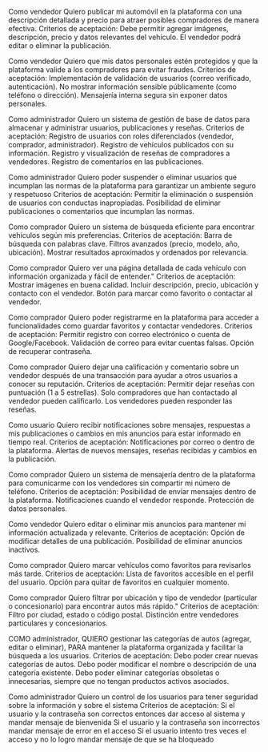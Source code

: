 Como vendedor
Quiero publicar mi automóvil en la plataforma con una descripción detallada y precio para atraer posibles compradores de manera efectiva.
Criterios de aceptación:
Debe permitir agregar imágenes, descripción, precio y datos relevantes del vehículo.
El vendedor podrá editar o eliminar la publicación.

Como vendedor
Quiero que mis datos personales estén protegidos y que la plataforma valide a los compradores para evitar fraudes.
Criterios de aceptación:
Implementación de validación de usuarios (correo verificado, autenticación).
No mostrar información sensible públicamente (como teléfono o dirección).
Mensajería interna segura sin exponer datos personales.

Como administrador
Quiero un sistema de gestión de base de datos para almacenar y administrar usuarios, publicaciones y reseñas.
Criterios de aceptación:
Registro de usuarios con roles diferenciados (vendedor, comprador, administrador).
Registro de vehículos publicados con su información.
Registro y visualización de reseñas de compradores a vendedores.
Registro de comentarios en las publicaciones.

Como administrador
Quiero poder suspender o eliminar usuarios que incumplan las normas de la plataforma para garantizar un ambiente seguro y respetuoso
Criterios de aceptación:
Permitir la eliminación o suspensión de usuarios con conductas inapropiadas.
Posibilidad de eliminar publicaciones o comentarios que incumplan las normas.

Como comprador
Quiero un sistema de búsqueda eficiente para encontrar vehículos según mis preferencias.
Criterios de aceptación:
Barra de búsqueda con palabras clave.
Filtros avanzados (precio, modelo, año, ubicación).
Mostrar resultados aproximados y ordenados por relevancia.

Como comprador
Quiero ver una página detallada de cada vehículo con información organizada y fácil de entender."
Criterios de aceptación:
Mostrar imágenes en buena calidad.
Incluir descripción, precio, ubicación y contacto con el vendedor.
Botón para marcar como favorito o contactar al vendedor.

Como comprador
Quiero poder registrarme en la plataforma para acceder a funcionalidades como guardar favoritos y contactar vendedores.
Criterios de aceptación:
Permitir registro con correo electrónico o cuenta de Google/Facebook.
Validación de correo para evitar cuentas falsas.
Opción de recuperar contraseña.

Como comprador
Quiero dejar una calificación y comentario sobre un vendedor después de una transacción para ayudar a otros usuarios a conocer su reputación.
Criterios de aceptación:
Permitir dejar reseñas con puntuación (1 a 5 estrellas).
Solo compradores que han contactado al vendedor pueden calificarlo.
Los vendedores pueden responder las reseñas.

Como usuario
Quiero recibir notificaciones sobre mensajes, respuestas a mis publicaciones o cambios en mis anuncios para estar informado en tiempo real.
Criterios de aceptación:
Notificaciones por correo o dentro de la plataforma.
Alertas de nuevos mensajes, reseñas recibidas y cambios en la publicación.

Como comprador
Quiero un sistema de mensajería dentro de la plataforma para comunicarme con los vendedores sin compartir mi número de teléfono.
Criterios de aceptación:
Posibilidad de enviar mensajes dentro de la plataforma.
Notificaciones cuando el vendedor responde.
Protección de datos personales.

Como vendedor
Quiero editar o eliminar mis anuncios para mantener mi información actualizada y relevante.
Criterios de aceptación:
Opción de modificar detalles de una publicación.
Posibilidad de eliminar anuncios inactivos.

Como comprador
Quiero marcar vehículos como favoritos para revisarlos más tarde.
Criterios de aceptación:
Lista de favoritos accesible en el perfil del usuario.
Opción para quitar de favoritos en cualquier momento.

Como comprador
Quiero filtrar por ubicación y tipo de vendedor (particular o concesionario) para encontrar autos más rápido."
Criterios de aceptación:
Filtro por ciudad, estado o código postal.
Distinción entre vendedores particulares y concesionarios.

COMO administrador,
QUIERO gestionar las categorías de autos (agregar, editar o eliminar),
PARA mantener la plataforma organizada y facilitar la búsqueda a los usuarios.
Criterios de aceptación:
Debo poder crear nuevas categorías de autos.
Debo poder modificar el nombre o descripción de una categoría existente.
Debo poder eliminar categorías obsoletas o innecesarias, siempre que no tengan productos activos asociados.

Como administrador
Quiero un control de los usuarios para tener seguridad sobre la información y sobre el sistema
Criterios de aceptación:
Si el usuario y la contraseña son correctos entonces dar acceso al sistema y mandar mensaje de bienvenida
Si el usuario y la contraseña son incorrectos mandar mensaje de error en el acceso
Si el usuario intento tres veces el acceso y no lo logro mandar mensaje de que se ha bloqueado
